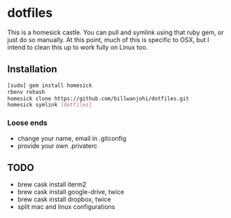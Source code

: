 # dotfiles

This is a homesick castle. You can pull and symlink using that ruby gem,
or just do so manually. At this point, much of this is specific to OSX,
but I intend to clean this up to work fully on Linux too.

## Installation

```bash
[sudo] gem install homesick
rbenv rehash
homesick clone https://github.com/billwanjohi/dotfiles.git
homesick symlink [dotfiles]
```

### Loose ends

*   change your name, email in .gitconfig
*   provide your own .privaterc

## TODO
*   brew cask install iterm2
*   brew cask install google-drive, twice
*   brew cask install dropbox, twice
*   split mac and linux configurations
